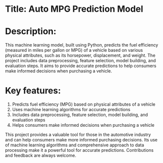 # Title: Auto MPG Prediction Model

# Description: 
This machine learning model, built using Python, predicts the fuel efficiency (measured in miles per gallon or MPG) of a vehicle based on various physical attributes, such as its horsepower, displacement, and weight. The project includes data preprocessing, feature selection, model building, and evaluation steps. It aims to provide accurate predictions to help consumers make informed decisions when purchasing a vehicle.

# Key features:

1. Predicts fuel efficiency (MPG) based on physical attributes of a vehicle
2. Uses machine learning algorithms for accurate predictions
3. Includes data preprocessing, feature selection, model building, and evaluation steps
4. Helps consumers make informed decisions when purchasing a vehicle

This project provides a valuable tool for those in the automotive industry and can help consumers make more informed purchasing decisions. Its use of machine learning algorithms and comprehensive approach to data processing make it a powerful tool for accurate predictions. Contributions and feedback are always welcome.
